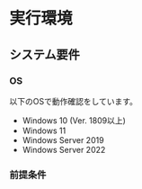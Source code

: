 # 実行環境

## システム要件

### OS

以下のOSで動作確認をしています。
- Windows 10 (Ver. 1809以上)
- Windows 11
- Windows Server 2019
- Windows Server 2022

### 前提条件


